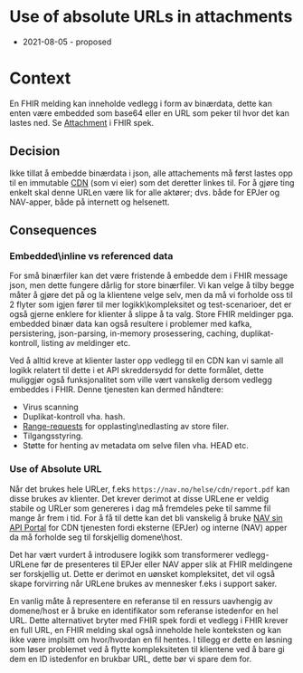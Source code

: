 # Use of absolute URLs in attachments

* 2021-08-05 - proposed

# Context
En FHIR melding kan inneholde vedlegg i form av binærdata, dette kan enten være embedded som base64 eller en URL som peker til hvor det kan lastes ned. Se [Attachment](https://www.hl7.org/fhir/datatypes.html#Attachment) i FHIR spek.

## Decision
Ikke tillat å embedde binærdata i json, alle attachements må først lastes opp til en immutable [CDN](https://en.wikipedia.org/wiki/Content_delivery_network) (som vi eier) som det deretter linkes til. For å gjøre ting enkelt skal denne URLen være lik for alle aktører; dvs. både for EPJer og NAV-apper, både på internett og helsenett. 

## Consequences

### Embedded\inline vs referenced data
For små binærfiler kan det være fristende å embedde dem i FHIR message json, men dette fungere dårlig for store binærfiler. 
Vi kan velge å tilby begge måter å gjøre det på og la klientene velge selv, men da må vi forholde oss til 2 flyter som igjen fører til mer logikk\kompleksitet og test-scenarioer, det er også gjerne enklere for klienter å slippe å ta valg. Store FHIR meldinger pga. embedded binær data kan også resultere i problemer med kafka, persistering, json-parsing, in-memory prosessering, caching, duplikat-kontroll, listing av meldinger etc.

Ved å alltid kreve at klienter laster opp vedlegg til en CDN kan vi samle all logikk relatert til dette i et API skreddersydd for dette formålet, dette muliggjør også funksjonalitet som ville vært vanskelig dersom vedlegg embeddes i FHIR. Denne tjenesten kan dermed håndtere:
* Virus scanning
* Duplikat-kontroll vha. hash.
* [Range-requests](https://developer.mozilla.org/en-US/docs/Web/HTTP/Range_requests) for opplasting\nedlasting av store filer.
* Tilgangsstyring.
* Støtte for henting av metadata om selve filen vha. HEAD etc.

### Use of Absolute URL
Når det brukes hele URLer, f.eks `https://nav.no/helse/cdn/report.pdf` kan disse brukes av klienter. Det krever derimot at disse URLene er veldig stabile og URLer som genereres i dag må fremdeles peke til samme fil mange år frem i tid. For å få til dette kan det bli vanskelig å bruke [NAV sin API Portal](https://github.com/navikt/nav-api-portal) for CDN tjenesten fordi eksterne (EPJer) og interne (NAV) apper da må forholde seg til forskjellig domene\host.

Det har vært vurdert å introdusere logikk som transformerer vedlegg-URLene før de presenteres til EPJer eller NAV apper slik at FHIR meldingene ser forskjellig ut. Dette er derimot en uønsket kompleksitet, det vil også skape forvirring når URLene brukes av mennesker f.eks i support saker.

En vanlig måte å representere en referanse til en ressurs uavhengig av domene/host er å bruke en identifikator som referanse istedenfor en hel URL.
Dette alternativet bryter med FHIR spek fordi et vedlegg i FHIR krever en full URL, en FHIR melding skal også inneholde hele konteksten og kan ikke være implsitt om hvor/hvordan en fil hentes.
I tillegg er dette en løsning som løser problemet ved å flytte kompleksiteten til klientene ved å bare gi dem en ID istedenfor en brukbar URL, dette bør vi spare dem for.
